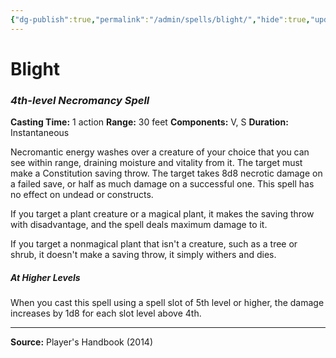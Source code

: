 ```yaml
---
{"dg-publish":true,"permalink":"/admin/spells/blight/","hide":true,"updated":"2025-08-11T11:53:29.317+01:00"}
---
```


# Blight
### *4th-level Necromancy Spell*
**Casting Time:** 1 action
**Range:** 30 feet
**Components:** V, S
**Duration:** Instantaneous

Necromantic energy washes over a creature of your choice that you can see within range, draining moisture and vitality from it. The target must make a Constitution saving throw. The target takes 8d8 necrotic damage on a failed save, or half as much damage on a successful one. This spell has no effect on undead or constructs.

If you target a plant creature or a magical plant, it makes the saving throw with disadvantage, and the spell deals maximum damage to it.

If you target a nonmagical plant that isn't a creature, such as a tree or shrub, it doesn't make a saving throw, it simply withers and dies.

##### At Higher Levels
When you cast this spell using a spell slot of 5th level or higher, the damage increases by 1d8 for each slot level above 4th.

---
**Source:** Player's Handbook (2014)